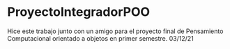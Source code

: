 # ProyectoIntegradorPOO
Hice este trabajo junto con un amigo para el proyecto final de Pensamiento Computacional orientado 
a objetos en primer semestre.
03/12/21